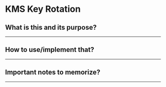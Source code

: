 # KMS Key Rotation

## What is this and its purpose?

---

## How to use/implement that?

---

## Important notes to memorize?

---
